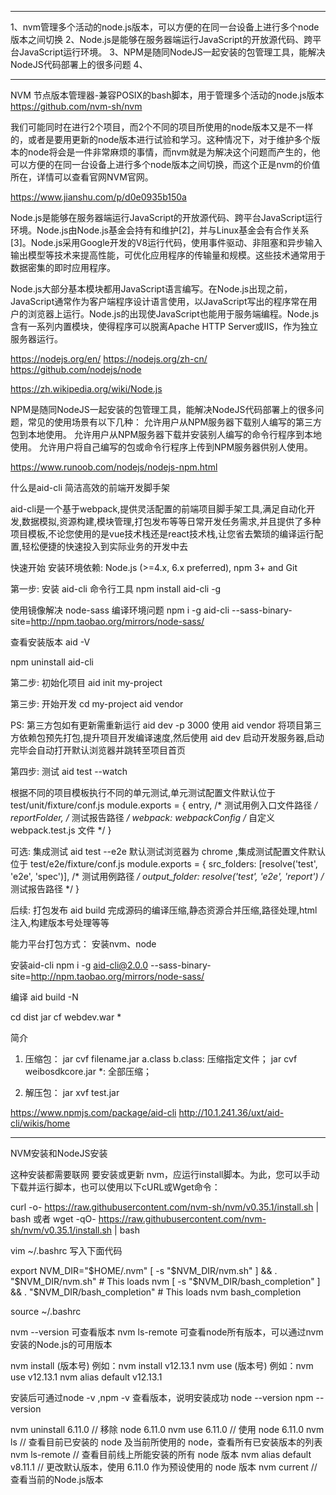 




---------------------------------------------------------------------------------------------------------------------

1、nvm管理多个活动的node.js版本，可以方便的在同一台设备上进行多个node版本之间切换
2、Node.js是能够在服务器端运行JavaScript的开放源代码、跨平台JavaScript运行环境。
3、NPM是随同NodeJS一起安装的包管理工具，能解决NodeJS代码部署上的很多问题
4、






---------------------------------------------------------------------------------------------------------------------
NVM
节点版本管理器-兼容POSIX的bash脚本，用于管理多个活动的node.js版本
https://github.com/nvm-sh/nvm

我们可能同时在进行2个项目，而2个不同的项目所使用的node版本又是不一样的，或者是要用更新的node版本进行试验和学习。这种情况下，对于维护多个版本的node将会是一件非常麻烦的事情，而nvm就是为解决这个问题而产生的，他可以方便的在同一台设备上进行多个node版本之间切换，而这个正是nvm的价值所在，详情可以查看官网NVM官网。

https://www.jianshu.com/p/d0e0935b150a




Node.js是能够在服务器端运行JavaScript的开放源代码、跨平台JavaScript运行环境。Node.js由Node.js基金会持有和维护[2]，并与Linux基金会有合作关系[3]。Node.js采用Google开发的V8运行代码，使用事件驱动、非阻塞和异步输入输出模型等技术来提高性能，可优化应用程序的传输量和规模。这些技术通常用于数据密集的即时应用程序。

Node.js大部分基本模块都用JavaScript语言编写。在Node.js出现之前，JavaScript通常作为客户端程序设计语言使用，以JavaScript写出的程序常在用户的浏览器上运行。Node.js的出现使JavaScript也能用于服务端编程。Node.js含有一系列内置模块，使得程序可以脱离Apache HTTP Server或IIS，作为独立服务器运行。

https://nodejs.org/en/
https://nodejs.org/zh-cn/
https://github.com/nodejs/node

https://zh.wikipedia.org/wiki/Node.js




NPM是随同NodeJS一起安装的包管理工具，能解决NodeJS代码部署上的很多问题，常见的使用场景有以下几种：
允许用户从NPM服务器下载别人编写的第三方包到本地使用。
允许用户从NPM服务器下载并安装别人编写的命令行程序到本地使用。
允许用户将自己编写的包或命令行程序上传到NPM服务器供别人使用。

https://www.runoob.com/nodejs/nodejs-npm.html




什么是aid-cli
简洁高效的前端开发脚手架

aid-cli是一个基于webpack,提供灵活配置的前端项目脚手架工具,满足自动化开发,数据模拟,资源构建,模块管理,打包发布等等日常开发任务需求,并且提供了多种项目模板,不论您使用的是vue技术栈还是react技术栈,让您省去繁琐的编译运行配置,轻松便捷的快速投入到实际业务的开发中去


快速开始
安装环境依赖: Node.js (>=4.x, 6.x preferred), npm 3+ and Git

第一步: 安装 aid-cli 命令行工具
npm install aid-cli -g

使用镜像解决 node-sass 编译环境问题
npm i -g aid-cli --sass-binary-site=http://npm.taobao.org/mirrors/node-sass/

查看安装版本
aid -V

npm uninstall aid-cli


第二步: 初始化项目
aid init my-project

第三步: 开始开发
cd my-project
aid vendor 

PS: 第三方包如有更新需重新运行
aid dev -p 3000
使用 aid vendor 将项目第三方依赖包预先打包,提升项目开发编译速度,然后使用 aid dev 启动开发服务器,启动完毕会自动打开默认浏览器并跳转至项目首页

第四步: 测试
aid test --watch

根据不同的项目模板执行不同的单元测试,单元测试配置文件默认位于 test/unit/fixture/conf.js
module.exports = {
    entry,    /* 测试用例入口文件路径 */
    reportFolder,   /* 测试报告路径 */
    webpack: webpackConfig    /* 自定义 webpack.test.js 文件 */
}


可选: 集成测试
aid test --e2e
默认测试浏览器为 chrome ,集成测试配置文件默认位于 test/e2e/fixture/conf.js
module.exports = {
    src_folders: [resolve('test', 'e2e', 'spec')],  /* 测试用例路径 */
    output_folder: resolve('test', 'e2e', 'report')    /* 测试报告路径 */
}


后续: 打包发布
aid build
完成源码的编译压缩,静态资源合并压缩,路径处理,html注入,构建版本号处理等等



能力平台打包方式：
安装nvm、node

安装aid-cli
npm i -g aid-cli@2.0.0 --sass-binary-site=http://npm.taobao.org/mirrors/node-sass/

编译
aid build -N

cd dist
jar cf webdev.war *



简介
1. 压缩包：
jar cvf filename.jar a.class b.class: 压缩指定文件；
jar cvf weibosdkcore.jar *: 全部压缩；

2. 解压包：
jar xvf test.jar



https://www.npmjs.com/package/aid-cli
http://10.1.241.36/uxt/aid-cli/wikis/home


---------------------------------------------------------------------------------------------------------------------
NVM安装和NodeJS安装

这种安装都需要联网
要安装或更新 nvm，应运行install脚本。为此，您可以手动下载并运行脚本，也可以使用以下cURL或Wget命令：

curl -o- https://raw.githubusercontent.com/nvm-sh/nvm/v0.35.1/install.sh | bash
或者
wget -qO- https://raw.githubusercontent.com/nvm-sh/nvm/v0.35.1/install.sh | bash


vim ~/.bashrc 写入下面代码

export NVM_DIR="$HOME/.nvm"
[ -s "$NVM_DIR/nvm.sh" ] && \. "$NVM_DIR/nvm.sh"  # This loads nvm
[ -s "$NVM_DIR/bash_completion" ] && \. "$NVM_DIR/bash_completion"  # This loads nvm bash_completion

source ~/.bashrc

nvm --version 可查看版本
nvm ls-remote   可查看node所有版本，可以通过nvm安装的Node.js的可用版本

nvm install <version>(版本号) 例如：nvm install v12.13.1
nvm use <version>(版本号) 例如：nvm use v12.13.1
nvm alias default v12.13.1

安装后可通过node -v ,npm -v 查看版本，说明安装成功
node --version
npm --version



nvm uninstall 6.11.0     // 移除 node 6.11.0
nvm use 6.11.0           // 使用 node 6.11.0
nvm ls                   // 查看目前已安装的 node 及当前所使用的 node，查看所有已安装版本的列表
nvm ls-remote            // 查看目前线上所能安装的所有 node 版本
nvm alias default v8.11.1 // 更改默认版本，使用 6.11.0 作为预设使用的 node 版本
nvm current     //查看当前的Node.js版本



